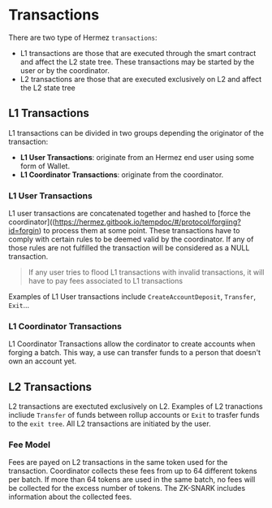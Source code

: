 # Transactions
There are two type of Hermez `transactions`:
- L1 transactions are those that are executed through the smart contract and affect the L2 state tree. These transactions may be started by the user or by the coordinator.
- L2 transactions are those that are executed exclusively on L2 and affect the L2 state tree

## L1 Transactions
L1 transactions can be divided in two groups depending the originator of the transaction:
- **L1 User Transactions**: originate from an Hermez end user using some form of Wallet.
- **L1 Coordinator Transactions**: originate from the coordinator.

### L1 User Transactions
L1 user transactions are concatenated together and hashed to [force the coordinator]((https://hermez.gitbook.io/tempdoc/#/protocol/forgiing?id=forgin) to process them at some point.  These transactions have to comply with certain rules to be deemed valid by the coordinator. If any of those rules are not fulfilled the transaction will be considered as a NULL transaction.

> If any user tries to flood L1 transactions with invalid transactions, it will have to pay fees associated to L1 transactions

Examples of L1 User transactions include `CreateAccountDeposit`, `Transfer`, `Exit`...

### L1 Coordinator Transactions
L1 Coordinator Transactions allow the cordinator to create accounts when forging a batch. This way, a use can transfer funds to a person that doesn't own an account yet.

## L2 Transactions
L2 transactions are exectuted exclusively on L2. Examples of L2 tranactions incliude `Transfer` of funds between rollup accounts or `Exit` to trasfer funds to the `exit tree`. All L2 transactions are initiated by the user.

### Fee Model
Fees are payed on L2 transactions in the same token used for the transaction. Coordinator collects these fees from up to 64 different tokens per batch. If more than 64 tokens are used in the same batch, no fees will be collected for the excess number of tokens. The ZK-SNARK includes information about the collected fees.


